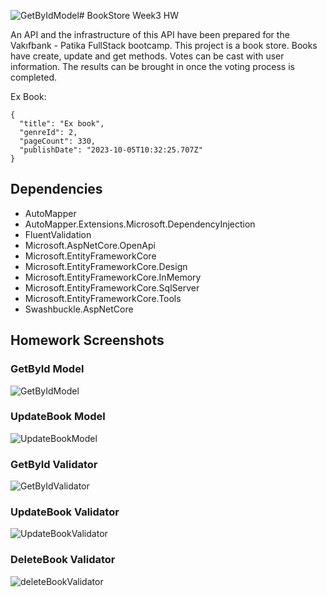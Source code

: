 ![GetByIdModel](https://github.com/kutaymalik/BookStore/assets/56682209/d22ef944-840e-4221-a7ec-524b89b1c362)# BookStore Week3 HW

An API and the infrastructure of this API have been prepared for the Vakıfbank - Patika FullStack bootcamp. This project is a book store. Books have create, update and get methods. Votes can be cast with user information. The results can be brought in once the voting process is completed.

Ex Book:
```
{
  "title": "Ex book",
  "genreId": 2,
  "pageCount": 330,
  "publishDate": "2023-10-05T10:32:25.707Z"
}
```

## Dependencies
- AutoMapper
- AutoMapper.Extensions.Microsoft.DependencyInjection
- FluentValidation
- Microsoft.AspNetCore.OpenApi
- Microsoft.EntityFrameworkCore
- Microsoft.EntityFrameworkCore.Design
- Microsoft.EntityFrameworkCore.InMemory
- Microsoft.EntityFrameworkCore.SqlServer
- Microsoft.EntityFrameworkCore.Tools
- Swashbuckle.AspNetCore
    
## Homework Screenshots
### GetById Model
![GetByIdModel](https://github.com/kutaymalik/BookStore/assets/56682209/1c5846b6-1da8-4d97-8636-b1a9b14a4acc)


### UpdateBook Model
![UpdateBookModel](https://github.com/kutaymalik/BookStore/assets/56682209/bff31fd2-8b5d-4a2d-a0fa-83c192fdd420)


### GetById Validator
![GetByIdValidator](https://github.com/kutaymalik/BookStore/assets/56682209/61c0cce8-96b1-45b2-b785-b6abea8dfa9d)


### UpdateBook Validator
![UpdateBookValidator](https://github.com/kutaymalik/BookStore/assets/56682209/23c2852e-d3b1-4812-9e3c-94723b2f5840)


### DeleteBook Validator
![deleteBookValidator](https://github.com/kutaymalik/BookStore/assets/56682209/e588c7f5-d5ff-441c-9aba-df231f4f2bfa)
